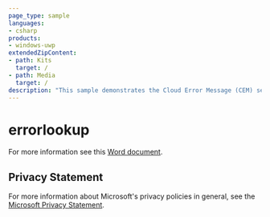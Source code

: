 ```yaml
---
page_type: sample
languages:
- csharp
products:
- windows-uwp
extendedZipContent:
- path: Kits
  target: /
- path: Media
  target: /
description: "This sample demonstrates the Cloud Error Message (CEM) service. The service allows a game or app to query the system for a user friendly messages for a given error code."
---
```


# errorlookup

For more information see this [Word document](https://github.com/microsoft/Xbox-ATG-Samples/blob/master/UWPSamples/Tools/errorlookup/README.docx).

## Privacy Statement

For more information about Microsoft's privacy policies in general, see the [Microsoft Privacy Statement](https://privacy.microsoft.com/en-us/privacystatement/).
